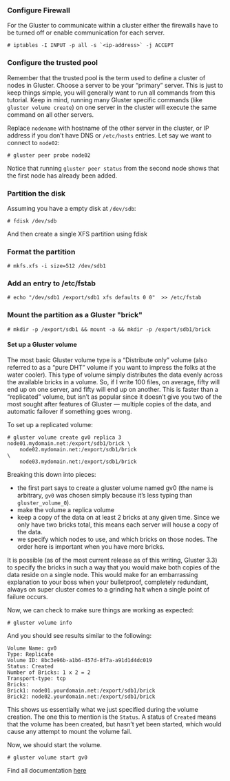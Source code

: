 ### Configure Firewall

For the Gluster to communicate within a cluster either the firewalls
have to be turned off or enable communication for each server.

```console
# iptables -I INPUT -p all -s `<ip-address>` -j ACCEPT
```

### Configure the trusted pool

Remember that the trusted pool is the term used to define a cluster of
nodes in Gluster. Choose a server to be your “primary” server. This is
just to keep things simple, you will generally want to run all commands
from this tutorial. Keep in mind, running many Gluster specific commands
(like `gluster volume create`) on one server in the cluster will
execute the same command on all other servers.

Replace `nodename` with hostname of the other server in the cluster,
or IP address if you don’t have DNS or `/etc/hosts` entries.
Let say we want to connect to `node02`:

```console
# gluster peer probe node02
```

Notice that running `gluster peer status` from the second node shows
that the first node has already been added.

### Partition the disk

Assuming you have a empty disk at `/dev/sdb`:

```console
# fdisk /dev/sdb 
```

And then create a single XFS partition using fdisk

### Format the partition

```console
# mkfs.xfs -i size=512 /dev/sdb1
```

### Add an entry to /etc/fstab

```console
# echo "/dev/sdb1 /export/sdb1 xfs defaults 0 0"  >> /etc/fstab
```

### Mount the partition as a Gluster "brick"

```console
# mkdir -p /export/sdb1 && mount -a && mkdir -p /export/sdb1/brick
```

#### Set up a Gluster volume

The most basic Gluster volume type is a “Distribute only” volume (also
referred to as a “pure DHT” volume if you want to impress the folks at
the water cooler). This type of volume simply distributes the data
evenly across the available bricks in a volume. So, if I write 100
files, on average, fifty will end up on one server, and fifty will end
up on another. This is faster than a “replicated” volume, but isn’t as
popular since it doesn’t give you two of the most sought after features
of Gluster — multiple copies of the data, and automatic failover if
something goes wrong.

To set up a replicated volume:

```console
# gluster volume create gv0 replica 3 node01.mydomain.net:/export/sdb1/brick \
    node02.mydomain.net:/export/sdb1/brick                                   \
    node03.mydomain.net:/export/sdb1/brick
```

Breaking this down into pieces:

- the first part says to create a gluster volume named gv0
(the name is arbitrary, `gv0` was chosen simply because
it’s less typing than `gluster_volume_0`).
- make the volume a replica volume
- keep a copy of the data on at least 2 bricks at any given time.
Since we only have two bricks total, this
means each server will house a copy of the data.
- we specify which nodes to use, and which bricks on those nodes. The order here is
important when you have more bricks.

It is possible (as of the most current release as of this writing, Gluster 3.3)
to specify the bricks in such a way that you would make both copies of the data reside on a
single node. This would make for an embarrassing explanation to your
boss when your bulletproof, completely redundant, always on super
cluster comes to a grinding halt when a single point of failure occurs.

Now, we can check to make sure things are working as expected:

```console
# gluster volume info
```

And you should see results similar to the following:

```console
Volume Name: gv0
Type: Replicate
Volume ID: 8bc3e96b-a1b6-457d-8f7a-a91d1d4dc019
Status: Created
Number of Bricks: 1 x 2 = 2
Transport-type: tcp
Bricks:
Brick1: node01.yourdomain.net:/export/sdb1/brick
Brick2: node02.yourdomain.net:/export/sdb1/brick
```

This shows us essentially what we just specified during the volume
creation. The one this to mention is the `Status`. A status of `Created`
means that the volume has been created, but hasn’t yet been started,
which would cause any attempt to mount the volume fail.

Now, we should start the volume.

```
# gluster volume start gv0
```

Find all documentation [here](../index.md)
